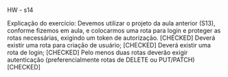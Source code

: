 HW - s14

Explicação do exercício: Devemos utilizar o projeto da aula anterior (S13), conforme fizemos em aula, e colocarmos uma rota para login e proteger as rotas necessárias, exigindo um token de autorização. [CHECKED]
Deverá existir uma rota para criação de usuário; [CHECKED]
Deverá existir uma rota de login; [CHECKED]
Pelo menos duas rotas deverão exigir autenticação (preferencialmente rotas de DELETE ou PUT/PATCH) [CHECKED]
